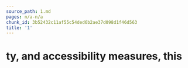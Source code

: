 ```yaml
---
source_path: 1.md
pages: n/a-n/a
chunk_id: 3b52432c11af55c54ded6b2ae37d098d1f46d563
title: '1'
---
```

# ty, and accessibility measures, this
